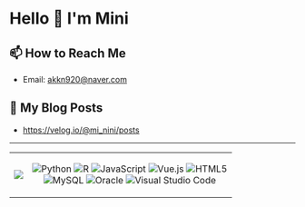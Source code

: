 # Hello 👋 I'm Mini

## 📫 How to Reach Me
- Email: akkn920@naver.com

## 📕 My Blog Posts
- https://velog.io/@mi_nini/posts

---

<table>
  <tr>
    <td>
      <!-- Most Used Languages -->
      <img src="https://github-readme-stats.vercel.app/api/top-langs/?username=YOUR_GITHUB_USERNAME&layout=compact&theme=radical&langs_count=6" />
    </td>
    <td>
      <!-- Technologies Badges -->
      <p align="center">
        <img src="https://img.shields.io/badge/Python-FFD343?style=for-the-badge&logo=python&logoColor=3776AB" alt="Python"/>
        <img src="https://img.shields.io/badge/R-2165AC?style=for-the-badge&logo=r&logoColor=white" alt="R"/>
        <img src="https://img.shields.io/badge/JavaScript-F7E017?style=for-the-badge&logo=javascript&logoColor=black" alt="JavaScript"/>
        <img src="https://img.shields.io/badge/Vue.js-41B883?style=for-the-badge&logo=vue.js&logoColor=white" alt="Vue.js"/>
        <img src="https://img.shields.io/badge/HTML5-FF5733?style=for-the-badge&logo=html5&logoColor=white" alt="HTML5"/><br>
        <img src="https://img.shields.io/badge/MySQL-00ADD8?style=for-the-badge&logo=mysql&logoColor=white" alt="MySQL"/>
        <img src="https://img.shields.io/badge/Oracle-F80000?style=for-the-badge&logo=oracle&logoColor=white" alt="Oracle"/>
        <img src="https://img.shields.io/badge/Visual_Studio_Code-0078d7?style=for-the-badge&logo=visual-studio-code&logoColor=white" alt="Visual Studio Code"/>
      </p>
    </td>
  </tr>
</table>





